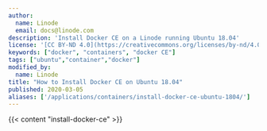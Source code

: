 ```yaml
---
author:
  name: Linode
  email: docs@linode.com
description: 'Install Docker CE on a Linode running Ubuntu 18.04'
license: '[CC BY-ND 4.0](https://creativecommons.org/licenses/by-nd/4.0)'
keywords: ["docker", "containers", "docker CE"]
tags: ["ubuntu","container","docker"]
modified_by:
  name: Linode
title: "How to Install Docker CE on Ubuntu 18.04"
published: 2020-03-05
aliases: ['/applications/containers/install-docker-ce-ubuntu-1804/']
---
```


{{< content "install-docker-ce" >}}
